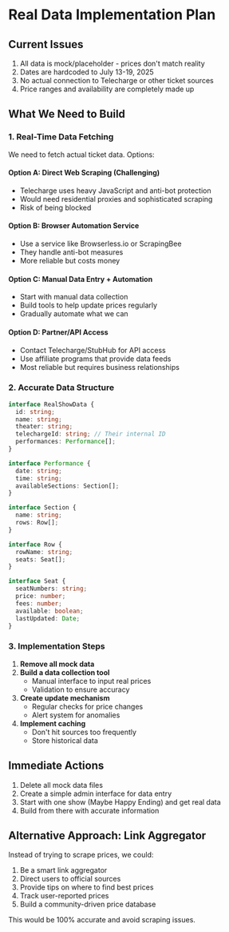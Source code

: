 # Real Data Implementation Plan

## Current Issues
1. All data is mock/placeholder - prices don't match reality
2. Dates are hardcoded to July 13-19, 2025
3. No actual connection to Telecharge or other ticket sources
4. Price ranges and availability are completely made up

## What We Need to Build

### 1. Real-Time Data Fetching
We need to fetch actual ticket data. Options:

#### Option A: Direct Web Scraping (Challenging)
- Telecharge uses heavy JavaScript and anti-bot protection
- Would need residential proxies and sophisticated scraping
- Risk of being blocked

#### Option B: Browser Automation Service
- Use a service like Browserless.io or ScrapingBee
- They handle anti-bot measures
- More reliable but costs money

#### Option C: Manual Data Entry + Automation
- Start with manual data collection
- Build tools to help update prices regularly
- Gradually automate what we can

#### Option D: Partner/API Access
- Contact Telecharge/StubHub for API access
- Use affiliate programs that provide data feeds
- Most reliable but requires business relationships

### 2. Accurate Data Structure

```typescript
interface RealShowData {
  id: string;
  name: string;
  theater: string;
  telechargeId: string; // Their internal ID
  performances: Performance[];
}

interface Performance {
  date: string;
  time: string;
  availableSections: Section[];
}

interface Section {
  name: string;
  rows: Row[];
}

interface Row {
  rowName: string;
  seats: Seat[];
}

interface Seat {
  seatNumbers: string;
  price: number;
  fees: number;
  available: boolean;
  lastUpdated: Date;
}
```

### 3. Implementation Steps

1. **Remove all mock data**
2. **Build a data collection tool**
   - Manual interface to input real prices
   - Validation to ensure accuracy
3. **Create update mechanism**
   - Regular checks for price changes
   - Alert system for anomalies
4. **Implement caching**
   - Don't hit sources too frequently
   - Store historical data

## Immediate Actions

1. Delete all mock data files
2. Create a simple admin interface for data entry
3. Start with one show (Maybe Happy Ending) and get real data
4. Build from there with accurate information

## Alternative Approach: Link Aggregator

Instead of trying to scrape prices, we could:
1. Be a smart link aggregator
2. Direct users to official sources
3. Provide tips on where to find best prices
4. Track user-reported prices
5. Build a community-driven price database

This would be 100% accurate and avoid scraping issues.